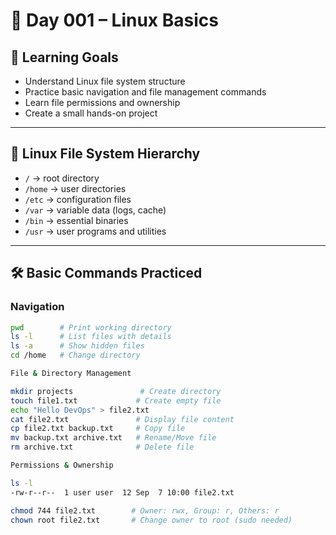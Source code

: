 # 📅 Day 001 – Linux Basics

## 🎯 Learning Goals
- Understand Linux file system structure
- Practice basic navigation and file management commands
- Learn file permissions and ownership
- Create a small hands-on project

---

## 🐧 Linux File System Hierarchy
- `/` → root directory  
- `/home` → user directories  
- `/etc` → configuration files  
- `/var` → variable data (logs, cache)  
- `/bin` → essential binaries  
- `/usr` → user programs and utilities  

---

## 🛠️ Basic Commands Practiced

### Navigation
```bash
pwd        # Print working directory
ls -l      # List files with details
ls -a      # Show hidden files
cd /home   # Change directory

File & Directory Management

mkdir projects               # Create directory
touch file1.txt             # Create empty file
echo "Hello DevOps" > file2.txt
cat file2.txt               # Display file content
cp file2.txt backup.txt     # Copy file
mv backup.txt archive.txt   # Rename/Move file
rm archive.txt              # Delete file

Permissions & Ownership

ls -l
-rw-r--r--  1 user user  12 Sep  7 10:00 file2.txt

chmod 744 file2.txt        # Owner: rwx, Group: r, Others: r
chown root file2.txt       # Change owner to root (sudo needed)
